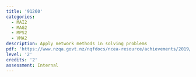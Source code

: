 ```yaml
---
title: '91260'
categories:
  - MAI2
  - MAG2
  - MPS2
  - VMA2
description: Apply network methods in solving problems
pdf: 'https://www.nzqa.govt.nz/nqfdocs/ncea-resource/achievements/2019/as91260.pdf'
level: '2'
credits: '2'
assessment: Internal
---
```


